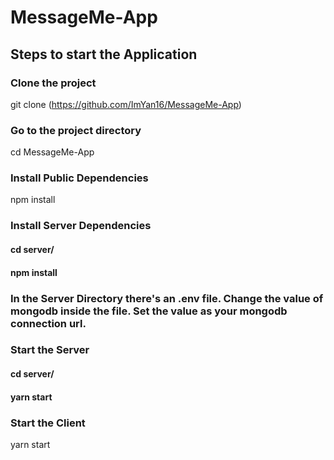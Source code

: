 # MessageMe-App
## Steps to start the Application
### Clone the project
git clone (https://github.com/ImYan16/MessageMe-App)
### Go to the project directory
  cd MessageMe-App
### Install Public Dependencies 
  npm install
### Install Server Dependencies
#### cd server/
#### npm install
### In the Server Directory there's an .env file. Change the value of mongodb inside the file. Set the value as your mongodb connection url.
### Start the Server
#### cd server/
#### yarn start
### Start the Client
  yarn start

